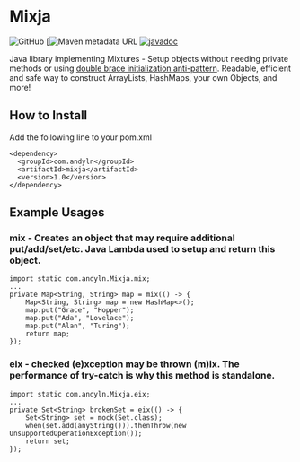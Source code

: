 # Mixja

![GitHub](https://img.shields.io/github/license/NguyenAndrew/Mixja)
[![Maven metadata URL](TODO)
[![javadoc](TODO)](TODO)

Java library implementing Mixtures - Setup objects without needing private methods or using [double brace initialization anti-pattern](https://www.baeldung.com/java-double-brace-initialization#disadvantages-of-using-double-braces). Readable, efficient and safe way to construct ArrayLists, HashMaps, your own Objects, and more!

## How to Install

Add the following line to your pom.xml

```
<dependency>
  <groupId>com.andyln</groupId>
  <artifactId>mixja</artifactId>
  <version>1.0</version>
</dependency>
```

## Example Usages

### mix - Creates an object that may require additional put/add/set/etc. Java Lambda used to setup and return this object.

```
import static com.andyln.Mixja.mix;
...
private Map<String, String> map = mix(() -> {
    Map<String, String> map = new HashMap<>();
    map.put("Grace", "Hopper");
    map.put("Ada", "Lovelace");
    map.put("Alan", "Turing");
    return map;
});
```

### eix - checked (e)xception may be thrown (m)ix. The performance of try-catch is why this method is standalone.
```
import static com.andyln.Mixja.eix;
...
private Set<String> brokenSet = eix(() -> {
    Set<String> set = mock(Set.class);
    when(set.add(anyString())).thenThrow(new UnsupportedOperationException());
    return set;
});
```
